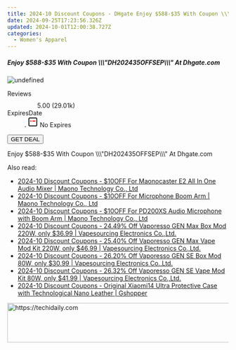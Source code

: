 ```yaml
---
title: 2024-10 Discount Coupons - DHgate Enjoy $588-$35 With Coupon \\\\\\\\\\\\\\\"DH202435OFFSEP\\\\\\\\\\\\\\\" At Dhgate.com
date: 2024-09-25T17:23:56.326Z
updated: 2024-10-01T12:00:38.727Z
categories:
  - Women's Apparel
---
```


<div class="max-w-4xl mx-auto grid grid-cols-1 lg:max-w-5xl lg:gap-x-20 lg:grid-cols-2">
  <div class="relative p-3 col-start-1 row-start-1 flex flex-col-reverse rounded-lg bg-gradient-to-t from-black/75 via-black/0 sm:bg-none sm:row-start-2 sm:p-0 lg:row-start-1">
    <h5 class="mt-1 text-lg font-semibold text-white sm:text-slate-900 md:text-2xl dark:sm:text-white">Enjoy $588-$35 With Coupon \\\&quot;DH202435OFFSEP\\\&quot; At Dhgate.com</h5>
  </div>
  
  <div class="col-start-1 col-end-3 row-start-1 grid gap-4 sm:mb-6 sm:grid-cols-4 lg:col-start-2 lg:row-span-6 lg:row-end-6 lg:mb-0 lg:gap-6">
      <img src="https://cdn3.impact.com//display-logo-via-campaign/12108.gif" onClick="javascript:window.open(decodeURIComponent('https%3A%2F%2Fdhgate.sjv.io%2Fc%2F5597632%2F2136725%2F12108'), '_blank');void(0);" alt="undefined" class="h-60 w-full rounded-lg object-cover sm:col-span-2 sm:h-52 lg:col-span-full" loading="lazy" />
    
  </div>
  <dl class="row-start-2 mt-4 flex items-center text-xs font-medium sm:row-start-3 sm:mt-1 md:mt-2.5 lg:row-start-2">
    <dt class="sr-only">Reviews</dt>
    <dd class="flex items-center text-indigo-600 dark:text-indigo-400">
      <svg width="24" height="24" fill="none" aria-hidden="true" class="mr-1 stroke-current dark:stroke-indigo-500">
        <path d="m12 5 2 5h5l-4 4 2.103 5L12 16l-5.103 3L9 14l-4-4h5l2-5Z" stroke-width="2" stroke-linecap="round" stroke-linejoin="round" />
      </svg>
      <span>5.00 <span class="font-normal text-slate-400">(29.01k)</span></span>
    </dd>
    <dt class="sr-only">ExpiresDate</dt>
    <dd class="flex items-center">
      <svg width="2" height="2" aria-hidden="true" fill="currentColor" class="mx-3 text-slate-300">
        <circle cx="1" cy="1" r="1" />
      </svg>
      <svg width="24" height="24" viewBox="0 0 24 24" fill="none" stroke="currentColor" stroke-width="2">
        <rect x="3" y="3" width="18" height="18" rx="2" fill="#fff" />
        <path d="M6 10L18 10" stroke="red" stroke-width="2" fill="none" />
        <path d="M10 6L10 18" stroke="#fff" stroke-width="2" fill="none" />
      </svg>
      No Expires    </dd>
  </dl>
  <div class="col-start-1 row-start-3 mt-4 self-center sm:col-start-2 sm:row-span-2 sm:row-start-2 sm:mt-0 lg:col-start-1 lg:row-start-3 lg:row-end-4 lg:mt-6">
    <button type="button" onClick="javascript:window.open(decodeURIComponent('https%3A%2F%2Fdhgate.sjv.io%2Fc%2F5597632%2F2136725%2F12108'), '_blank');void(0);" class="rounded-lg bg-red-600 px-3 py-2 text-sm font-medium leading-6 text-white">GET DEAL</button>
  </div>
  <p class="col-start-1 mt-4 text-sm leading-6 sm:col-span-2 lg:col-span-1 lg:row-start-4 lg:mt-6 dark:text-slate-400">
    Enjoy $588-$35 With Coupon \\\"DH202435OFFSEP\\\" At Dhgate.com  </p>
</div>

<span class="atpl-alsoreadstyle">Also read:</span>
<div><ul>
<li><a href="https://coupons.techidaily.com/coupon-1117639-share-156155-sale/"><u>2024-10 Discount Coupons - $10OFF For Maonocaster E2 All In One Audio Mixer | Maono Technology Co., Ltd</u></a></li>
<li><a href="https://coupons.techidaily.com/coupon-1117640-share-156155-sale/"><u>2024-10 Discount Coupons - $10OFF For Microphone Boom Arm | Maono Technology Co., Ltd</u></a></li>
<li><a href="https://coupons.techidaily.com/coupon-1117638-share-156155-sale/"><u>2024-10 Discount Coupons - $10OFF For PD200XS Audio Microphone with Boom Arm | Maono Technology Co., Ltd</u></a></li>
<li><a href="https://coupons.techidaily.com/coupon-1117770-share-90958-sale/"><u>2024-10 Discount Coupons - 24.49% Off Vaporesso GEN Max Box Mod 220W, only $36.99 | Vapesourcing Electronics Co.,Ltd.</u></a></li>
<li><a href="https://coupons.techidaily.com/coupon-1117771-share-90958-sale/"><u>2024-10 Discount Coupons - 25.40% Off Vaporesso GEN Max Vape Mod Kit 220W, only $46.99 | Vapesourcing Electronics Co.,Ltd.</u></a></li>
<li><a href="https://coupons.techidaily.com/coupon-1117772-share-90958-sale/"><u>2024-10 Discount Coupons - 26.20% Off Vaporesso GEN SE Box Mod 80W, only $30.99 | Vapesourcing Electronics Co.,Ltd.</u></a></li>
<li><a href="https://coupons.techidaily.com/coupon-1117773-share-90958-sale/"><u>2024-10 Discount Coupons - 26.32% Off Vaporesso GEN SE Vape Mod Kit 80W, only $41.99 | Vapesourcing Electronics Co.,Ltd.</u></a></li>
<li><a href="https://coupons.techidaily.com/coupon-1117801-share-97331-sale/"><u>2024-10 Discount Coupons - Original Xiaomi14 Ultra Protective Case with Technological Nano Leather | Gshopper</u></a></li>
</ul></div>

<ins class="adsbygoogle"
      style="display:block"
      data-ad-client="ca-pub-7571918770474297"
      data-ad-slot="8358498916"
      data-ad-format="auto"
      data-full-width-responsive="true"></ins>
    

<!-- affiliate ads begin -->
<a href="https://appsumo.8odi.net/c/5597632/2123738/7443" target="_top" id="2123738">
  <img src="//a.impactradius-go.com/display-ad/7443-2123738" border="0" alt="https://techidaily.com" width="600" height="90"/>
</a>
<img height="0" width="0" src="https://appsumo.8odi.net/i/5597632/2123738/7443" style="position:absolute;visibility:hidden;" border="0" />
<!-- affiliate ads end -->

